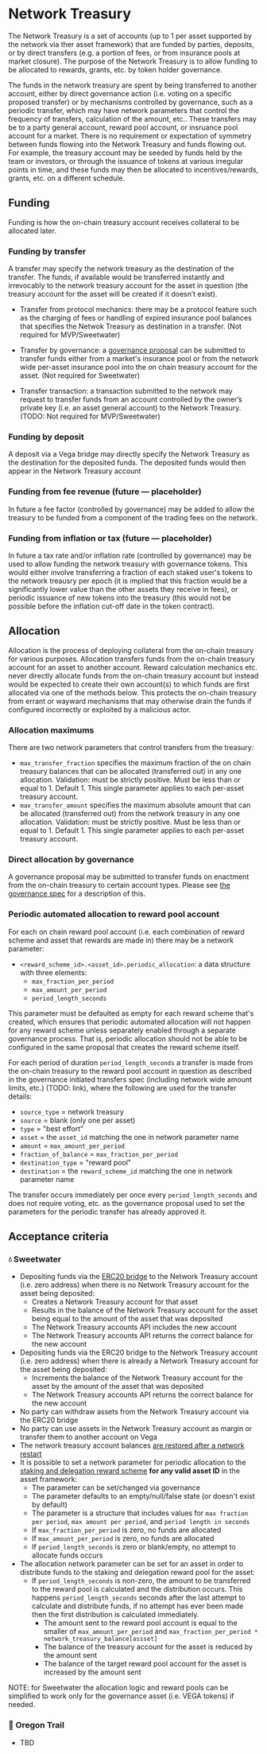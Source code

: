 # Network Treasury

The Network Treasury is a set of accounts (up to 1 per asset supported by the network via ther asset framework) that are funded by parties, deposits, or by direct transfers (e.g. a portion of fees, or from insurance pools at market closure). 
The purpose of the Network Treasury is to allow funding to be allocated to rewards, grants, etc. by token holder governance.

The funds in the network treasury are spent by being transferred to another account, either by direct governance action (i.e. voting on a specific proposed transfer) or by mechanisms controlled by governance, such as a periodic transfer, which may have network parameters that control the frequency of transfers, calculation of the amount, etc.. 
These transfers may be to a party general account, reward pool account, or insruance pool account for a market.
There is no requirement or expectation of symmetry between funds flowing into the Network Treasury and funds flowing out.
For example, the treasury account may be seeded by funds held by the team or investors, or through the issuance of tokens at various irregular points in time, and these funds may then be allocated to incentives/rewards, grants, etc. on a different schedule.

## Funding

Funding is how the on-chain treasury account receives collateral to be allocated later.

### Funding by transfer

A transfer may specify the network treasury as the destination of the transfer. 
The funds, if available would be transferred instantly and irrevocably to the network treasury account for the asset in question (the treasury account for the asset will be created if it doesn’t exist).

- Transfer from protocol mechanics: there may be a protocol feature such as the charging of fees or handling of expired insurance pool balances that specifies the Netwok Treasury as destination in a transfer. (Not required for MVP/Sweetwater)

- Transfer by governance: a [governance proposal](./0028-governance.md) can be submitted to transfer funds either from a market's insurance pool or from the network wide per-asset insurance pool into the on chain treasury account for the asset. (Not required for Sweetwater)

- Transfer transaction: a transaction submitted to the network may request to transfer funds from an account controlled by the owner’s private key (i.e. an asset general account) to the Network Treasury. (TODO: Not required for MVP/Sweetwater)


### Funding by deposit

A deposit via a Vega bridge may directly specify the Network Treasury as the destination for the deposited funds. The deposited funds would then appear in the Network Treasury account


### Funding from fee revenue (future — placeholder)

In future a fee factor (controlled by governance) may be added to allow the treasury to be funded from a component of the trading fees on the network.


### Funding from inflation or tax (future — placeholder)

In future a tax rate and/or inflation rate (controlled by governance) may be used to allow funding the network treasury with governance tokens. This would either involve transferring a fraction of each staked user's tokens to the network treausry per epoch (it is implied that this fraction would be a significantly lower value than the other assets they receive in fees), or periodic issuance of new tokens into the treasury (this would not be possible before the inflation cut-off date in the token contract).


## Allocation 

Allocation is the process of deploying collateral from the on-chain treasury for various purposes. 
Allocation transfers funds from the on-chain treasury account for an asset to another account. 
Reward calculation mechanics etc. never directly allocate funds from the on-chain treasury account but instead would be expected to create their own account(s) to which funds are first allocated via one of the methods below. This protects the on-chain treasury from errant or wayward mechanisms that may otherwise drain the funds if configured incorrectly or exploited by a malicious actor.


### Allocation maximums

There are two network parameters that control transfers from the treasury:

- `max_transfer_fraction` specifies the maximum fraction of the on chain treasury balances that can be allocated (transferred out) in any one allocation. Validation: must be strictly positive. Must be less than or equal to 1. Default 1. This single parameter applies to each per-asset treasury account.
- `max_transfer_amount` specifies the maximum absolute amount that can be allocated (transferred out) from the network treasury in any one allocation. Validation: must be strictly positive. Must be less than or equal to 1. Default 1. This single parameter applies to each per-asset treasury account.


### Direct allocation by governance

A governance proposal may be submitted to transfer funds on enactment from the on-chain treasury to certain account types. Please see [the governance spec]() for a description of this.


### Periodic automated allocation to reward pool account

For each on chain reward pool account (i.e. each combination of reward scheme and asset that rewards are made in) there may be a network parameter:

- `<reward_scheme_id>.<asset_id>.periodic_allocation`: a data structure with three elements:
	- `max_fraction_per_period`
	- `max_amount_per_period`
	- `period_length_seconds`

This parameter must be defaulted as empty for each reward scheme that's created, which ensures that periodic automated allocation will not happen for any reward scheme unless separately enabled through a separate governance process. That is, periodic allocation should not be able to be configured in the same proposal that creates the reward scheme itself.

For each period of duration `period_length_seconds` a transfer is made from the on-chain treasury to the reward pool account in question as described in the governance initiated transfers spec (including network wide amount limits, etc.) (TODO: link), where the following are used for the transfer details:
- `source_type` =  network treasury
- `source` = blank (only one per asset)
- `type` =  "best effort"
- `asset` = the `asset_id` matching the one in network parameter name
- `amount` = `max_amount_per_period`
- `fraction_of_balance` = `max_fraction_per_period`
- `destination_type` = "reward pool"
- `destination` = the `reward_scheme_id` matching the one in network parameter name

The transfer occurs immediately per once every `period_length_seconds` and does not require voting, etc. as the governance proposal used to set the parameters for the periodic transfer has already approved it.


## Acceptance criteria


### 💧 Sweetwater

- Depositing funds via the [ERC20 bridge](./0031-ethereum-bridge-spec.md) to the Network Treasury account (i.e. zero address) when there is no Network Treasury account for the asset being deposited:
	- Creates a Network Treasury account for that asset 
	- Results in the balance of the Network Treasury account for the asset being equal to the amount of the asset that was deposited
	- The Network Treasury accounts API includes the new account 
	- The Network Treasury accounts API returns the correct balance for the new account
- Depositing funds via the ERC20 bridge to the Network Treasury account (i.e. zero address) when there is already a Network Treasury account for the asset being deposited:
	- Increments the balance of the Network Treasury account for the asset by the amount of the asset that was deposited
	- The Network Treasury accounts API returns the correct balance for the new account
- No party can withdraw assets from the Network Treasury account via the ERC20 bridge
- No party can use assets in the Network Treasury account as margin or transfer them to another account on Vega
- The network treasury account balances [are restored after a network restart](../non-protocol-specs/0005-limited-network-life.md)
- It is possible to set a network parameter for periodic allocation to the [staking and delegation reward scheme](./0057-reward-functions.md) **for any valid asset ID** in the asset framework:
	- The parameter can be set/changed via governance
	- The parameter defaults to an empty/null/false state (or doesn't exist by default)
	- The parameter is a structure that includes values for `max fraction per period`, `max amount per period`, and `period length in seconds`
	- If `max_fraction_per_period` is zero, no funds are allocated 
	- If `max_amount_per_period` is zero, no funds are allocated 
	- If `period_length_seconds` is zero or blank/empty, no attempt to allocate funds occurs
- The allocation network parameter can be set for an asset in order to distribute funds to the staking and delegation reward pool for the asset:
  - If `period_length_seconds` is non-zero, the amount to be transferred to the reward pool is calculated and the distribution occurs. This happens `period_length_seconds` seconds after the last attempt to calculate and distribute funds, if no attempt has ever been made then the first distribution is calculated immediately.
	- The amount sent to the reward pool account is equal to the smaller of `max_amount_per_period` and `max_fraction_per_period * network_treasury_balance[assset]`
	- The balance of the treasury account for the asset is reduced by the amount sent
	- The balance of the target reward pool account for the asset is increased by the amount sent

NOTE: for Sweetwater the allocation logic and reward pools can be simplified to work only for the governance asset (i.e. VEGA tokens) if needed.


### 🤠 Oregon Trail

- TBD
